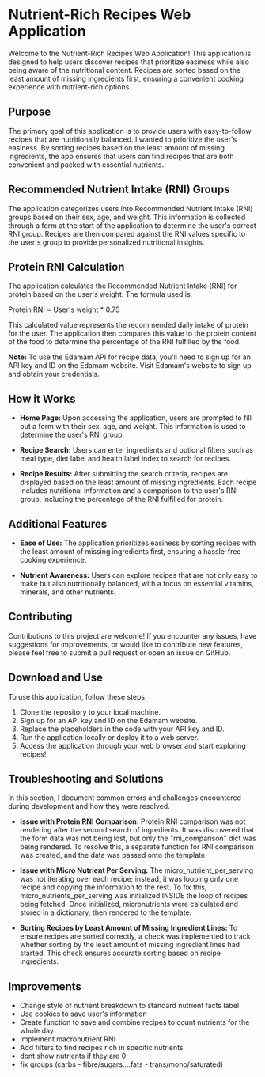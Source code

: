 # Nutrient-Rich Recipes Web Application

Welcome to the Nutrient-Rich Recipes Web Application! This application is designed to help users discover recipes that prioritize easiness while also being aware of the nutritional content. Recipes are sorted based on the least amount of missing ingredients first, ensuring a convenient cooking experience with nutrient-rich options.

## Purpose

The primary goal of this application is to provide users with easy-to-follow recipes that are nutritionally balanced. I wanted to prioritize the user's easiness. By sorting recipes based on the least amount of missing ingredients, the app ensures that users can find recipes that are both convenient and packed with essential nutrients.

## Recommended Nutrient Intake (RNI) Groups

The application categorizes users into Recommended Nutrient Intake (RNI) groups based on their sex, age, and weight. This information is collected through a form at the start of the application to determine the user's correct RNI group. Recipes are then compared against the RNI values specific to the user's group to provide personalized nutritional insights.

## Protein RNI Calculation

The application calculates the Recommended Nutrient Intake (RNI) for protein based on the user's weight. The formula used is:

Protein RNI = User's weight * 0.75

This calculated value represents the recommended daily intake of protein for the user. The application then compares this value to the protein content of the food to determine the percentage of the RNI fulfilled by the food.

**Note:** To use the Edamam API for recipe data, you'll need to sign up for an API key and ID on the Edamam website. Visit Edamam's website to sign up and obtain your credentials.

## How it Works

- **Home Page:** Upon accessing the application, users are prompted to fill out a form with their sex, age, and weight. This information is used to determine the user's RNI group.
  
- **Recipe Search:** Users can enter ingredients and optional filters such as meal type, diet label and health label index to search for recipes.
  
- **Recipe Results:** After submitting the search criteria, recipes are displayed based on the least amount of missing ingredients. Each recipe includes nutritional information and a comparison to the user's RNI group, including the percentage of the RNI fulfilled for protein.

## Additional Features

- **Ease of Use:** The application prioritizes easiness by sorting recipes with the least amount of missing ingredients first, ensuring a hassle-free cooking experience.
  
- **Nutrient Awareness:** Users can explore recipes that are not only easy to make but also nutritionally balanced, with a focus on essential vitamins, minerals, and other nutrients.

## Contributing

Contributions to this project are welcome! If you encounter any issues, have suggestions for improvements, or would like to contribute new features, please feel free to submit a pull request or open an issue on GitHub.

## Download and Use

To use this application, follow these steps:

1. Clone the repository to your local machine.
2. Sign up for an API key and ID on the Edamam website.
3. Replace the placeholders in the code with your API key and ID.
4. Run the application locally or deploy it to a web server.
5. Access the application through your web browser and start exploring recipes!

## Troubleshooting and Solutions

In this section, I document common errors and challenges encountered during development and how they were resolved.

- **Issue with Protein RNI Comparison:** Protein RNI comparison was not rendering after the second search of ingredients. It was discovered that the form data was not being lost, but only the "rni_comparison" dict was being rendered. To resolve this, a separate function for RNI comparison was created, and the data was passed onto the template.

- **Issue with Micro Nutrient Per Serving:** The micro_nutrient_per_serving was not iterating over each recipe; instead, it was looping only one recipe and copying the information to the rest. To fix this, micro_nutrients_per_serving was initialized INSIDE the loop of recipes being fetched. Once initialized, micronutrients were calculated and stored in a dictionary, then rendered to the template.

- **Sorting Recipes by Least Amount of Missing Ingredient Lines:** To ensure recipes are sorted correctly, a check was implemented to track whether sorting by the least amount of missing ingredient lines had started. This check ensures accurate sorting based on recipe ingredients.

## Improvements

- Change style of nutrient breakdown to standard nutrient facts label
- Use cookies to save user's information
- Create function to save and combine recipes to count nutrients for the whole day
- Implement macronutrient RNI
- Add filters to find recipes rich in specific nutrients
- dont show nutrients if they are 0
- fix groups (carbs - fibre/sugars....fats - trans/mono/saturated)
